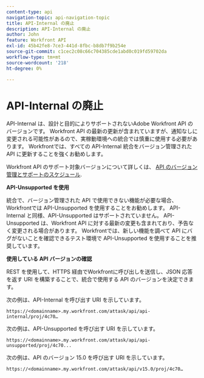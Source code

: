 ```yaml
---
content-type: api
navigation-topic: api-navigation-topic
title: API-Internal の廃止
description: API-Internal の廃止
author: John
feature: Workfront API
exl-id: 45b42fe8-7ce3-441d-8fbc-b8db7f9b254e
source-git-commit: c1cec2c08c66c704385cde1abd0c019fd59702da
workflow-type: tm+mt
source-wordcount: '218'
ht-degree: 0%

---
```


# API-Internal の廃止

API-Internal は、設計と目的によりサポートされないAdobe Workfront API のバージョンです。 Workfront API の最新の更新が含まれていますが、通知なしに変更される可能性があるので、実稼動環境への統合では慎重に使用する必要があります。 Workfrontでは、すべての API-Internal 統合をバージョン管理された API に更新することを強くお勧めします。

Workfront API のサポート対象バージョンについて詳しくは、 [API のバージョン管理とサポートのスケジュール](../../wf-api/api/api-version-support-schedule.md).

**API-Unsupported を使用**

統合で、バージョン管理された API で使用できない機能が必要な場合、Workfrontでは API-Unsupported を使用することをお勧めします。 API-Internal と同様、API-Unsupported はサポートされていません。 API-Unsupported は、Workfront API に対する最新の変更も含まれており、予告なく変更される場合があります。 Workfrontでは、新しい機能を調べて API にバグがないことを確認できるテスト環境で API-Unsupported を使用することを推奨しています。

**使用している API バージョンの確認**

REST を使用して、HTTPS 経由でWorkfrontに呼び出しを送信し、JSON 応答を返す URI を構築することで、統合で使用する API のバージョンを決定できます。

次の例は、API-Internal を呼び出す URI を示しています。

```
https://<domainname>.my.workfront.com/attask/api/api-internal/proj/4c70…
```

次の例は、API-Unsupported を呼び出す URI を示しています。

```
https://<domainname>.my.workfront.com/attask/api/api-unsupported/proj/4c70...
```

次の例は、API のバージョン 15.0 を呼び出す URI を示しています。

```
https://<domainname>.my.workfront.com/attask/api/v15.0/proj/4c70…
```
